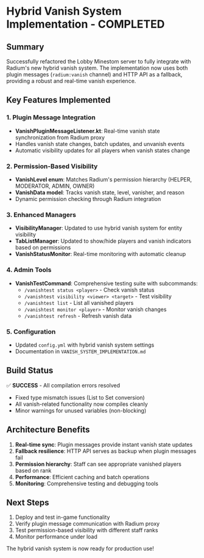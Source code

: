 # Hybrid Vanish System Implementation - COMPLETED

## Summary
Successfully refactored the Lobby Minestom server to fully integrate with Radium's new hybrid vanish system. The implementation now uses both plugin messages (`radium:vanish` channel) and HTTP API as a fallback, providing a robust and real-time vanish experience.

## Key Features Implemented

### 1. Plugin Message Integration
- **VanishPluginMessageListener.kt**: Real-time vanish state synchronization from Radium proxy
- Handles vanish state changes, batch updates, and unvanish events
- Automatic visibility updates for all players when vanish states change

### 2. Permission-Based Visibility
- **VanishLevel enum**: Matches Radium's permission hierarchy (HELPER, MODERATOR, ADMIN, OWNER)
- **VanishData model**: Tracks vanish state, level, vanisher, and reason
- Dynamic permission checking through Radium integration

### 3. Enhanced Managers
- **VisibilityManager**: Updated to use hybrid vanish system for entity visibility
- **TabListManager**: Updated to show/hide players and vanish indicators based on permissions
- **VanishStatusMonitor**: Real-time monitoring with automatic cleanup

### 4. Admin Tools
- **VanishTestCommand**: Comprehensive testing suite with subcommands:
  - `/vanishtest status <player>` - Check vanish status
  - `/vanishtest visibility <viewer> <target>` - Test visibility
  - `/vanishtest list` - List all vanished players
  - `/vanishtest monitor <player>` - Monitor vanish changes
  - `/vanishtest refresh` - Refresh vanish data

### 5. Configuration
- Updated `config.yml` with hybrid vanish system settings
- Documentation in `VANISH_SYSTEM_IMPLEMENTATION.md`

## Build Status
✅ **SUCCESS** - All compilation errors resolved
- Fixed type mismatch issues (List<String> to Set<String> conversion)
- All vanish-related functionality now compiles cleanly
- Minor warnings for unused variables (non-blocking)

## Architecture Benefits
1. **Real-time sync**: Plugin messages provide instant vanish state updates
2. **Fallback resilience**: HTTP API serves as backup when plugin messages fail
3. **Permission hierarchy**: Staff can see appropriate vanished players based on rank
4. **Performance**: Efficient caching and batch operations
5. **Monitoring**: Comprehensive testing and debugging tools

## Next Steps
1. Deploy and test in-game functionality
2. Verify plugin message communication with Radium proxy
3. Test permission-based visibility with different staff ranks
4. Monitor performance under load

The hybrid vanish system is now ready for production use!
